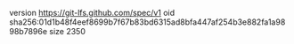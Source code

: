 version https://git-lfs.github.com/spec/v1
oid sha256:01d1b48f4eef8699b7f67b83bd6315ad8bfa447af254b3e882fa1a9898b7896e
size 2350
